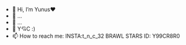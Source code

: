 - 👋 Hi, I’m Yunus❤️
- 👀 ...
- 🌱 ...
- 💞️ Y💘C :)
- 📫 How to reach me:
 INSTA:t_n_c_32
BRAWL STARS ID: Y99CR8R0

<!---
Yaraqpm/Yaraqpm is a ✨ special ✨ repository because its `README.md` (this file) appears on your GitHub profile.
You can click the Preview link to take a look at your changes.
--->
